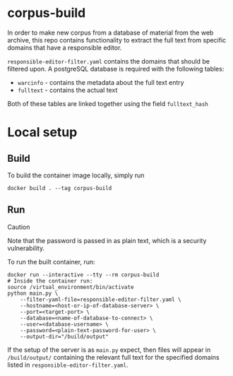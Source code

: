 # corpus-build

In order to make new corpus from a database of material from the web archive,
this repo contains functionality to extract the full text from specific domains that have a responsible editor.

`responsible-editor-filter.yaml` contains the domains that should be filtered upon.
A postgreSQL database is required with the following tables:
- `warcinfo` - contains the metadata about the full text entry
- `fulltext` - contains the actual text

Both of these tables are linked together using the field `fulltext_hash`

# Local setup

## Build

To build the container image locally, simply run
```shell
docker build . --tag corpus-build
```

## Run

> [!CAUTION]
> Note that the password is passed in as plain text, which is a security vulnerability.

To run the built container, run:

```shell
docker run --interactive --tty --rm corpus-build
# Inside the container run:
source /virtual_environment/bin/activate
python main.py \
    --filter-yaml-file=responsible-editor-filter.yaml \
    --hostname=<host-or-ip-of-database-server> \
    --port=<target-port> \
    --database=<name-of-database-to-connect> \
    --user=<database-username> \
    --password=<plain-text-password-for-user> \
    --output-dir="/build/output"
```

If the setup of the server is as `main.py` expect, then files will appear in
`/build/output/` containing the relevant full text for the specified domains
listed in `responsible-editor-filter.yaml`.
